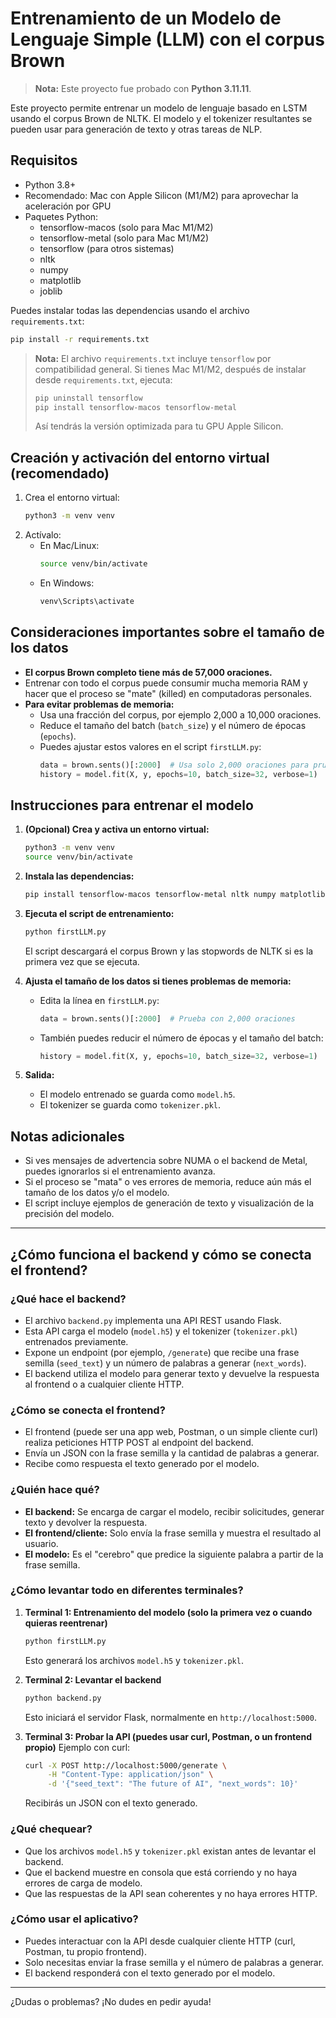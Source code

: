 # Entrenamiento de un Modelo de Lenguaje Simple (LLM) con el corpus Brown

> **Nota:** Este proyecto fue probado con **Python 3.11.11**.

Este proyecto permite entrenar un modelo de lenguaje basado en LSTM usando el corpus Brown de NLTK. El modelo y el tokenizer resultantes se pueden usar para generación de texto y otras tareas de NLP.

## Requisitos

- Python 3.8+
- Recomendado: Mac con Apple Silicon (M1/M2) para aprovechar la aceleración por GPU
- Paquetes Python:
  - tensorflow-macos (solo para Mac M1/M2)
  - tensorflow-metal (solo para Mac M1/M2)
  - tensorflow (para otros sistemas)
  - nltk
  - numpy
  - matplotlib
  - joblib

Puedes instalar todas las dependencias usando el archivo `requirements.txt`:

```bash
pip install -r requirements.txt
```

> **Nota:** El archivo `requirements.txt` incluye `tensorflow` por compatibilidad general. Si tienes Mac M1/M2, después de instalar desde `requirements.txt`, ejecuta:
> ```bash
> pip uninstall tensorflow
> pip install tensorflow-macos tensorflow-metal
> ```
> Así tendrás la versión optimizada para tu GPU Apple Silicon.

## Creación y activación del entorno virtual (recomendado)

1. Crea el entorno virtual:
   ```bash
   python3 -m venv venv
   ```
2. Actívalo:
   - En Mac/Linux:
     ```bash
     source venv/bin/activate
     ```
   - En Windows:
     ```bash
     venv\Scripts\activate
     ```

## Consideraciones importantes sobre el tamaño de los datos

- **El corpus Brown completo tiene más de 57,000 oraciones.**
- Entrenar con todo el corpus puede consumir mucha memoria RAM y hacer que el proceso se "mate" (killed) en computadoras personales.
- **Para evitar problemas de memoria:**
  - Usa una fracción del corpus, por ejemplo 2,000 a 10,000 oraciones.
  - Reduce el tamaño del batch (`batch_size`) y el número de épocas (`epochs`).
  - Puedes ajustar estos valores en el script `firstLLM.py`:
    ```python
    data = brown.sents()[:2000]  # Usa solo 2,000 oraciones para pruebas
    history = model.fit(X, y, epochs=10, batch_size=32, verbose=1)
    ```

## Instrucciones para entrenar el modelo

1. **(Opcional) Crea y activa un entorno virtual:**
   ```bash
   python3 -m venv venv
   source venv/bin/activate
   ```

2. **Instala las dependencias:**
   ```bash
   pip install tensorflow-macos tensorflow-metal nltk numpy matplotlib joblib
   ```

3. **Ejecuta el script de entrenamiento:**
   ```bash
   python firstLLM.py
   ```

   El script descargará el corpus Brown y las stopwords de NLTK si es la primera vez que se ejecuta.

4. **Ajusta el tamaño de los datos si tienes problemas de memoria:**
   - Edita la línea en `firstLLM.py`:
     ```python
     data = brown.sents()[:2000]  # Prueba con 2,000 oraciones
     ```
   - También puedes reducir el número de épocas y el tamaño del batch:
     ```python
     history = model.fit(X, y, epochs=10, batch_size=32, verbose=1)
     ```

5. **Salida:**
   - El modelo entrenado se guarda como `model.h5`.
   - El tokenizer se guarda como `tokenizer.pkl`.

## Notas adicionales

- Si ves mensajes de advertencia sobre NUMA o el backend de Metal, puedes ignorarlos si el entrenamiento avanza.
- Si el proceso se "mata" o ves errores de memoria, reduce aún más el tamaño de los datos y/o el modelo.
- El script incluye ejemplos de generación de texto y visualización de la precisión del modelo.

---

## ¿Cómo funciona el backend y cómo se conecta el frontend?

### ¿Qué hace el backend?
- El archivo `backend.py` implementa una API REST usando Flask.
- Esta API carga el modelo (`model.h5`) y el tokenizer (`tokenizer.pkl`) entrenados previamente.
- Expone un endpoint (por ejemplo, `/generate`) que recibe una frase semilla (`seed_text`) y un número de palabras a generar (`next_words`).
- El backend utiliza el modelo para generar texto y devuelve la respuesta al frontend o a cualquier cliente HTTP.

### ¿Cómo se conecta el frontend?
- El frontend (puede ser una app web, Postman, o un simple cliente curl) realiza peticiones HTTP POST al endpoint del backend.
- Envía un JSON con la frase semilla y la cantidad de palabras a generar.
- Recibe como respuesta el texto generado por el modelo.

### ¿Quién hace qué?
- **El backend:** Se encarga de cargar el modelo, recibir solicitudes, generar texto y devolver la respuesta.
- **El frontend/cliente:** Solo envía la frase semilla y muestra el resultado al usuario.
- **El modelo:** Es el "cerebro" que predice la siguiente palabra a partir de la frase semilla.

### ¿Cómo levantar todo en diferentes terminales?

1. **Terminal 1: Entrenamiento del modelo (solo la primera vez o cuando quieras reentrenar)**
   ```bash
   python firstLLM.py
   ```
   Esto generará los archivos `model.h5` y `tokenizer.pkl`.

2. **Terminal 2: Levantar el backend**
   ```bash
   python backend.py
   ```
   Esto iniciará el servidor Flask, normalmente en `http://localhost:5000`.

3. **Terminal 3: Probar la API (puedes usar curl, Postman, o un frontend propio)**
   Ejemplo con curl:
   ```bash
   curl -X POST http://localhost:5000/generate \
        -H "Content-Type: application/json" \
        -d '{"seed_text": "The future of AI", "next_words": 10}'
   ```
   Recibirás un JSON con el texto generado.

### ¿Qué chequear?
- Que los archivos `model.h5` y `tokenizer.pkl` existan antes de levantar el backend.
- Que el backend muestre en consola que está corriendo y no haya errores de carga de modelo.
- Que las respuestas de la API sean coherentes y no haya errores HTTP.

### ¿Cómo usar el aplicativo?
- Puedes interactuar con la API desde cualquier cliente HTTP (curl, Postman, tu propio frontend).
- Solo necesitas enviar la frase semilla y el número de palabras a generar.
- El backend responderá con el texto generado por el modelo.

---

¿Dudas o problemas? ¡No dudes en pedir ayuda!
